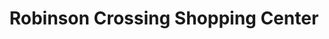 ---
title: "Robinson Crossing Shopping Center"
url: /norman/robinson-crossing-shopping-center/
shop: mall
---
